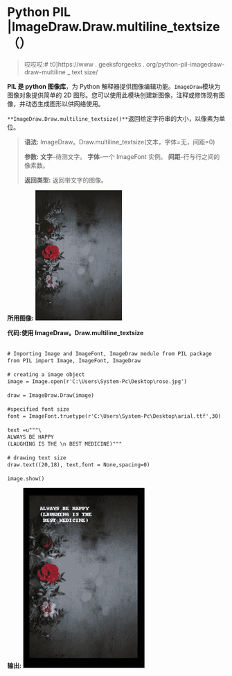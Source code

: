 # Python PIL |ImageDraw.Draw.multiline_textsize（）

> 哎哎哎:# t0]https://www . geeksforgeeks . org/python-pil-imagedraw-draw-multiline _ text size/

**PIL 是 python 图像库**，为 Python 解释器提供图像编辑功能。`ImageDraw`模块为图像对象提供简单的 2D 图形。您可以使用此模块创建新图像，注释或修饰现有图像，并动态生成图形以供网络使用。

`**ImageDraw.Draw.multiline_textsize()**`返回给定字符串的大小，以像素为单位。

> **语法:**
> ImageDraw。Draw.multiline_textsize(文本，字体=无，间距=0)
> 
> **参数:**
> **文字**–待测文字。
> **字体**–一个 ImageFont 实例。
> **间距**–行与行之间的像素数。
> 
> **返回类型:**
> 返回带文字的图像。

**所用图像:**
![](img/29be814c699502ced0951c8a8e7955f9.png)

**代码:使用 ImageDraw。Draw.multiline_textsize**

```

# Importing Image and ImageFont, ImageDraw module from PIL package 
from PIL import Image, ImageFont, ImageDraw 

# creating a image object 
image = Image.open(r'C:\Users\System-Pc\Desktop\rose.jpg') 

draw = ImageDraw.Draw(image) 

#specified font size
font = ImageFont.truetype(r'C:\Users\System-Pc\Desktop\arial.ttf',30)

text =u"""\
ALWAYS BE HAPPY
(LAUGHING IS THE \n BEST MEDICINE)"""

# drawing text size
draw.text((20,18), text,font = None,spacing=0) 

image.show() 
```

**输出:**
![](img/78b9f7fb4acd0bf4b26c5ac83ffd1b0c.png)